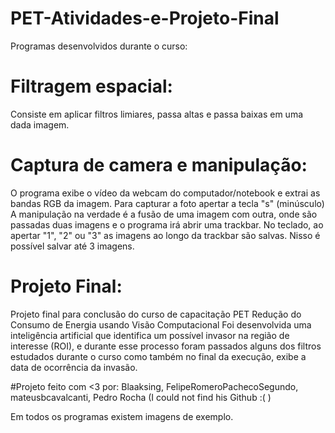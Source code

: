 # PET-Atividades-e-Projeto-Final
Programas desenvolvidos durante o curso:

# Filtragem espacial:
Consiste em aplicar filtros limiares, passa altas e passa baixas em uma dada imagem.

# Captura de camera e manipulação:
O programa exibe o vídeo da webcam do computador/notebook e extrai as bandas RGB da imagem.
Para capturar a foto apertar a tecla "s" (minúsculo)
A manipulação na verdade é a fusão de uma imagem com outra, onde são passadas duas imagens e o programa irá abrir uma trackbar. No teclado, ao apertar "1", "2" ou "3" as imagens ao longo da trackbar são salvas. Nisso é possível salvar até 3 imagens.

# Projeto Final:
Projeto final para conclusão do curso de capacitação PET Redução do Consumo de Energia usando Visão Computacional
Foi desenvolvida uma inteligência artificial que identifica um possível invasor na região de interesse (ROI), e durante esse processo foram passados alguns dos filtros estudados durante o curso como também no final da execução, exibe a data de ocorrência da invasão.

#Projeto feito com <3 por:
 Blaaksing,
 FelipeRomeroPachecoSegundo,
 mateusbcavalcanti,
 Pedro Rocha (I could not find his Github :( )
 
Em todos os programas existem imagens de exemplo. 



